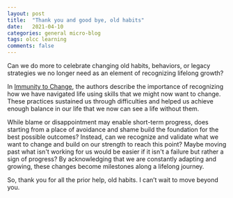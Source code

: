 ```yaml
---
layout: post
title:  "Thank you and good bye, old habits" 
date:   2021-04-10
categories: general micro-blog
tags: olcc learning
comments: false
---
```


Can we do more to celebrate changing old habits, behaviors, or legacy strategies we no longer need as an element of recognizing lifelong growth?

In [Immunity to Change](https://bookshop.org/books/immunity-to-change-how-to-overcome-it-and-unlock-potential-in-yourself-and-your-organization/9781422117361), the authors describe the importance of recognizing how we have navigated life using skills that we might now want to change. These practices sustained us through difficulties and helped us achieve enough balance in our life that we now can see a life without them. 

While blame or disappointment may enable short-term progress, does starting from a place of avoidance and shame build the foundation for the best possible outcomes? Instead, can we recognize and validate what we want to change and build on our strength to reach this point? Maybe moving past what isn't working for us would be easier if it isn't a failure but rather a sign of progress? By acknowledging that we are constantly adapting and growing, these changes become milestones along a lifelong journey.

So, thank you for all the prior help, old habits. I can’t wait to move beyond you.
